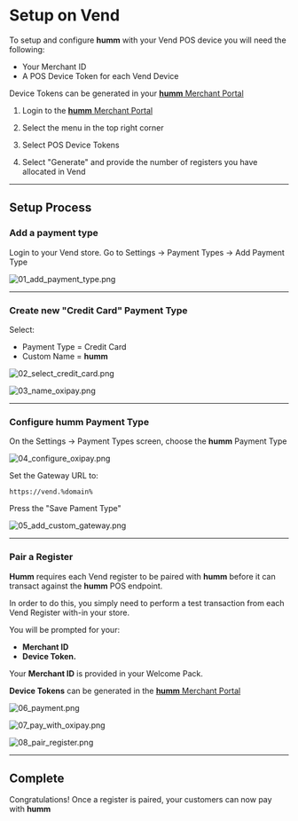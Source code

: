 <h1>Setup on Vend</h1>

To setup and configure **humm** with your Vend POS device you will need the following:


<div class="panel">
 <ul>
    <li>Your Merchant ID</li>
    <li>A POS Device Token for each Vend Device</li>
 </ul>
</div>

Device Tokens can be generated in your <a href="https://portals.%domain%/merchantarea#/login">**humm** Merchant Portal</a>

1. Login to the <a href="https://portals.%domain%/merchantarea#/login">**humm** Merchant Portal</a>

2. Select the menu in the top right corner

3. Select POS Device Tokens

4. Select "Generate" and provide the number of registers you have allocated in Vend
<hr/>

## Setup Process

### Add a payment type

Login to your Vend store.
Go to Settings -> Payment Types -> Add Payment Type


![01_add_payment_type.png](/img/ecommerce/vend/01_add_payment_type.png)

---

### Create new "Credit Card" Payment Type

Select:

* Payment Type =  Credit Card
* Custom Name = **humm**


![02_select_credit_card.png](/img/ecommerce/vend/02_select_credit_card.png)


![03_name_oxipay.png](/img/ecommerce/vend/03_name_oxipay.png)

---

### Configure **humm** Payment Type

On the Settings -> Payment Types screen, choose the **humm** Payment Type


![04_configure_oxipay.png](/img/ecommerce/vend/04_configure_oxipay.png)



Set the Gateway URL to:

```https://vend.%domain% ```

Press the "Save Pament Type"

![05_add_custom_gateway.png](/img/ecommerce/vend/05_add_custom_gateway.png)

---
### Pair a Register

**Humm** requires each Vend register to be paired with **humm** before it can transact against the **humm** POS endpoint.

In order to do this, you simply need to perform a test transaction from each Vend Register with-in your store.

You will be prompted for your:

* **Merchant ID**
* **Device Token.**

Your **Merchant ID** is provided in your Welcome Pack.

**Device Tokens** can be generated in the <a href="https://portals.%domain%/merchantarea#/login">**humm** Merchant Portal</a>



![06_payment.png](/img/ecommerce/vend/06_payment.png)

![07_pay_with_oxipay.png](/img/ecommerce/vend/07_pay_with_oxipay.png)

![08_pair_register.png](/img/ecommerce/vend/08_pair_register.png)

---

## Complete

Congratulations! Once a register is paired, your customers can now pay with **humm**
